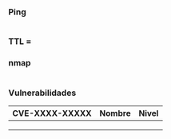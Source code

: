 # 
### Ping

```python

```

### TTL = 

### nmap

```pyhton

```

### Vulnerabilidades

| CVE-XXXX-XXXXX | Nombre | Nivel |
| -------------- | ------ | ----- |
|                |        |       |
|                |        |       |
|                |        |       |

### 